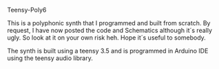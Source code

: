 Teensy-Poly6

This is a polyphonic synth that I programmed and built from scratch.
By request, I have now posted the code and Schematics although it´s really ugly. So look at it on your own risk heh.
Hope it´s useful to somebody.

The synth is built using a teensy 3.5 and is programmed in Arduino IDE using the teensy audio library.
